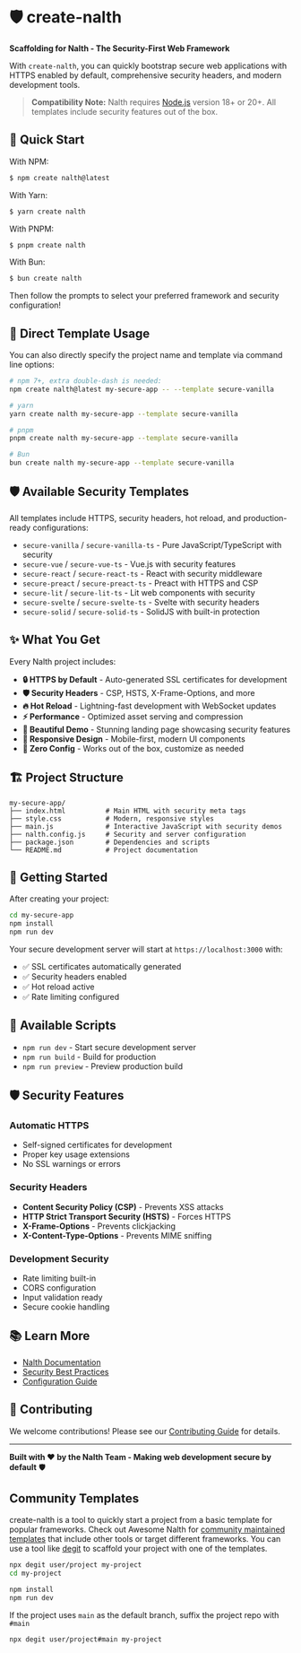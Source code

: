 # 🛡️ create-nalth

**Scaffolding for Nalth - The Security-First Web Framework**

With `create-nalth`, you can quickly bootstrap secure web applications with HTTPS enabled by default, comprehensive security headers, and modern development tools.

> **Compatibility Note:**
> Nalth requires [Node.js](https://nodejs.org/en/) version 18+ or 20+. All templates include security features out of the box.

## 🚀 Quick Start

With NPM:

```bash
$ npm create nalth@latest
```

With Yarn:

```bash
$ yarn create nalth
```

With PNPM:

```bash
$ pnpm create nalth
```

With Bun:

```bash
$ bun create nalth
```

Then follow the prompts to select your preferred framework and security configuration!

## 🎯 Direct Template Usage

You can also directly specify the project name and template via command line options:

```bash
# npm 7+, extra double-dash is needed:
npm create nalth@latest my-secure-app -- --template secure-vanilla

# yarn
yarn create nalth my-secure-app --template secure-vanilla

# pnpm
pnpm create nalth my-secure-app --template secure-vanilla

# Bun
bun create nalth my-secure-app --template secure-vanilla
```

## 🛡️ Available Security Templates

All templates include HTTPS, security headers, hot reload, and production-ready configurations:

- `secure-vanilla` / `secure-vanilla-ts` - Pure JavaScript/TypeScript with security
- `secure-vue` / `secure-vue-ts` - Vue.js with security features
- `secure-react` / `secure-react-ts` - React with security middleware
- `secure-preact` / `secure-preact-ts` - Preact with HTTPS and CSP
- `secure-lit` / `secure-lit-ts` - Lit web components with security
- `secure-svelte` / `secure-svelte-ts` - Svelte with security headers
- `secure-solid` / `secure-solid-ts` - SolidJS with built-in protection

## ✨ What You Get

Every Nalth project includes:

- **🔒 HTTPS by Default** - Auto-generated SSL certificates for development
- **🛡️ Security Headers** - CSP, HSTS, X-Frame-Options, and more
- **🔥 Hot Reload** - Lightning-fast development with WebSocket updates
- **⚡ Performance** - Optimized asset serving and compression
- **🎨 Beautiful Demo** - Stunning landing page showcasing security features
- **📱 Responsive Design** - Mobile-first, modern UI components
- **🔧 Zero Config** - Works out of the box, customize as needed

## 🏗️ Project Structure

```
my-secure-app/
├── index.html          # Main HTML with security meta tags
├── style.css           # Modern, responsive styles
├── main.js             # Interactive JavaScript with security demos
├── nalth.config.js     # Security and server configuration
├── package.json        # Dependencies and scripts
└── README.md           # Project documentation
```

## 🚀 Getting Started

After creating your project:

```bash
cd my-secure-app
npm install
npm run dev
```

Your secure development server will start at `https://localhost:3000` with:
- ✅ SSL certificates automatically generated
- ✅ Security headers enabled
- ✅ Hot reload active
- ✅ Rate limiting configured

## 🔧 Available Scripts

- `npm run dev` - Start secure development server
- `npm run build` - Build for production
- `npm run preview` - Preview production build

## 🛡️ Security Features

### Automatic HTTPS
- Self-signed certificates for development
- Proper key usage extensions
- No SSL warnings or errors

### Security Headers
- **Content Security Policy (CSP)** - Prevents XSS attacks
- **HTTP Strict Transport Security (HSTS)** - Forces HTTPS
- **X-Frame-Options** - Prevents clickjacking
- **X-Content-Type-Options** - Prevents MIME sniffing

### Development Security
- Rate limiting built-in
- CORS configuration
- Input validation ready
- Secure cookie handling

## 📚 Learn More

- [Nalth Documentation](https://github.com/your-org/nalth)
- [Security Best Practices](https://github.com/your-org/nalth/docs/security)
- [Configuration Guide](https://github.com/your-org/nalth/docs/config)

## 🤝 Contributing

We welcome contributions! Please see our [Contributing Guide](../../CONTRIBUTING.md) for details.

---

**Built with ❤️ by the Nalth Team - Making web development secure by default** 🛡️

## Community Templates

create-nalth is a tool to quickly start a project from a basic template for popular frameworks. Check out Awesome Nalth for [community maintained templates](https://github.com/Nalthjs/awesome-Nalth#templates) that include other tools or target different frameworks. You can use a tool like [degit](https://github.com/Rich-Harris/degit) to scaffold your project with one of the templates.

```bash
npx degit user/project my-project
cd my-project

npm install
npm run dev
```

If the project uses `main` as the default branch, suffix the project repo with `#main`

```bash
npx degit user/project#main my-project
```
